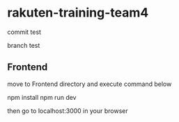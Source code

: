 # rakuten-training-team4

commit test

branch test

## Frontend
move to Frontend directory and execute command below

npm install
npm run dev

then go to localhost:3000 in your browser
